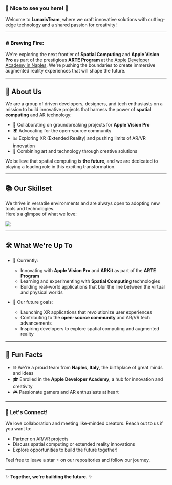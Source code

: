 ### 👋 Nice to see you here! 👋

Welcome to **LunarisTeam**, where we craft innovative solutions with cutting-edge technology and a shared passion for creativity!

---

### 🔥 **Brewing Fire:**  
We're exploring the next frontier of **Spatial Computing** and **Apple Vision Pro** as part of the prestigious **ARTE Program** at the [Apple Developer Academy in Naples](https://www.developeracademy.unina.it). We're pushing the boundaries to create immersive augmented reality experiences that will shape the future. 

---

## 📖 About Us

We are a group of driven developers, designers, and tech enthusiasts on a mission to build innovative projects that harness the power of **spatial computing** and AR technology:

- 💪 Collaborating on groundbreaking projects for **Apple Vision Pro**  
- 🌍 Advocating for the open-source community  
- 📊 Exploring XR (Extended Reality) and pushing limits of AR/VR innovation
- 🌟 Combining art and technology through creative solutions 

We believe that spatial computing is **the future**, and we are dedicated to playing a leading role in this exciting transformation.

---

## 📚 Our Skillset

We thrive in versatile environments and are always open to adopting new tools and technologies.  
Here's a glimpse of what we love:

<a href="https://skillicons.dev">
   <img src="https://skillicons.dev/icons?i=bash,c,cpp,java,py,swift,docker,git,linux,mysql,vscode">
</a>

---

## 🛠️ What We're Up To

- 🔨 Currently:
    - Innovating with **Apple Vision Pro** and **ARKit** as part of the **ARTE Program**
    - Learning and experimenting with **Spatial Computing** technologies
    - Building real-world applications that blur the line between the virtual and physical worlds

- 🤞 Our future goals:
    - Launching XR applications that revolutionize user experiences
    - Contributing to the **open-source community** and AR/VR tech advancements
    - Inspiring developers to explore spatial computing and augmented reality

---

## 🌟 Fun Facts
- 🌐 We're a proud team from **Naples, Italy**, the birthplace of great minds and ideas
- 🎓 Enrolled in the **Apple Developer Academy**, a hub for innovation and creativity
- 🎮 Passionate gamers and AR enthusiasts at heart

---

### 💬 Let's Connect!
We love collaboration and meeting like-minded creators. Reach out to us if you want to:
- Partner on AR/VR projects
- Discuss spatial computing or extended reality innovations
- Explore opportunities to build the future together!

Feel free to leave a star ⭐ on our repositories and follow our journey. 

---

✨ **Together, we're building the future.** ✨
